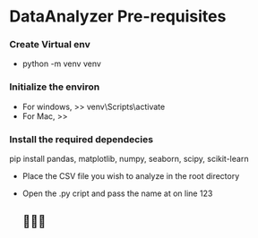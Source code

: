 # DataAnalyzer Pre-requisites

### Create  Virtual env
- python -m venv venv

### Initialize the environ
- For windows, >> venv\Scripts\activate
- For Mac, >>

### Install the required dependecies
pip install pandas, matplotlib, numpy, seaborn, scipy, scikit-learn

- Place the CSV file you wish to analyze in the root directory
- Open the .py cript and pass the name at on line 123

  ## 🏃🏿‍♂️
